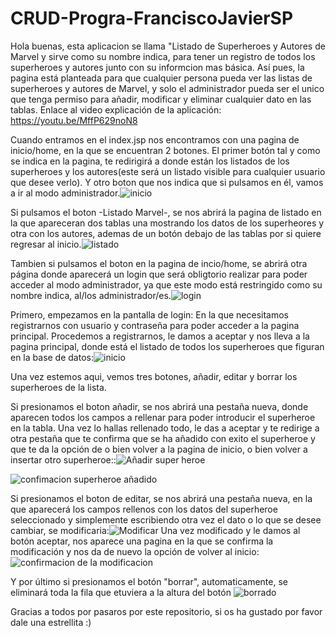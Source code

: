# CRUD-Progra-FranciscoJavierSP
Hola buenas, esta aplicacion se llama "Listado de Superheroes y Autores de Marvel y sirve como su nombre indica, para tener un registro de todos los superheroes y autores junto con su informcion mas básica. Así pues, la pagina está planteada para que cualquier persona pueda ver las listas de superheroes y autores de Marvel, y solo el administrador pueda ser el unico que tenga permiso para añadir, modificar y eliminar cualquier dato en las tablas.
Enlace al video explicación de la aplicación: https://youtu.be/MffP629noN8

Cuando entramos en el index.jsp nos encontramos con una pagina de inicio/home, en la que se encuentran 2 botones. El primer botón tal y como se indica en la pagina, te redirigirá a donde están los listados de los superheroes y los autores(este será un listado visible para cualquier usuario que desee verlo). Y otro boton que nos indica que si pulsamos en él, vamos a ir al modo administrador.![inicio](https://user-images.githubusercontent.com/72436014/168630973-bb99801a-7359-4476-9ce9-eae43823008f.jpg)

Si pulsamos el boton -Listado Marvel-, se nos abrirá la pagina de listado en la que apareceran dos tablas una mostrando los datos de los superheores y otra con los autores, ademas de un botón debajo de las tablas por si quiere regresar al inicio.![listado](https://user-images.githubusercontent.com/72436014/168631809-6b3a54f1-c09e-4c5f-8716-db64c4d4a02b.jpg)

Tambien si pulsamos el boton en la pagina de incio/home, se abrirá otra página donde aparecerá un login que será obligtorio realizar para poder acceder al modo administrador, ya que este modo está restringido como su nombre indica, al/los administrador/es.![login](https://user-images.githubusercontent.com/72436014/168632928-931e16dc-7775-4cb1-a2ae-da2151f88069.jpg)


Primero, empezamos en la pantalla de login:
En la que necesitamos registrarnos con usuario y contraseña para poder acceder a la pagina principal.
Procedemos a registrarnos, le damos a aceptar y nos lleva a la pagina principal, donde está el listado de todos los superheroes que figuran en la base de datos:![inicio](https://user-images.githubusercontent.com/72436014/121830388-3aad6d80-ccc5-11eb-9218-bda2762bd1d9.png)

Una vez estemos aqui, vemos tres botones, añadir, editar y borrar los superheroes de la lista.

Si presionamos el boton añadir, se nos abrirá una pestaña nueva, donde aparecen todos los campos a rellenar para poder introducir el superheroe en la tabla. Una vez lo hallas rellenado todo, le das a aceptar y te redirige a otra pestaña que te confirma que se ha añadido con exito el superheroe y que te da la opción de o bien volver a la pagina de inicio, o bien volver a insertar otro superheroe::![Añadir super heroe](https://user-images.githubusercontent.com/72436014/121830514-7cd6af00-ccc5-11eb-8d4c-66f9cc77188b.png)

![confimacion superheroe añadido](https://user-images.githubusercontent.com/72436014/121830746-01c1c880-ccc6-11eb-95f3-ff8e298c0271.png)

Si presionamos el boton de editar, se nos abrirá una pestaña nueva, en la que aparecerá los campos rellenos con los datos del superheroe seleccionado y simplemente escribiendo otra vez el dato o lo que se desee cambiar, se modificaria:![Modificar](https://user-images.githubusercontent.com/72436014/121830892-6aa94080-ccc6-11eb-89db-d3de62e8d1ab.png)
Una vez modificado y le damos al botón aceptar, nos aparece una pagina en la que se confirma la modificación y nos da de nuevo la opción de volver al inicio:
![confirmacion de la modificacion](https://user-images.githubusercontent.com/72436014/121830993-aba15500-ccc6-11eb-9f00-9c7bfc361a5b.png)

Y por último si presionamos el botón "borrar", automaticamente, se eliminará toda la fila que etuviera a la altura del botón
![borrado](https://user-images.githubusercontent.com/72436014/121831648-3cc4fb80-ccc8-11eb-9310-063bb3618967.png)

Gracias a todos por pasaros por este repositorio, si os ha gustado por favor dale una estrellita :)
